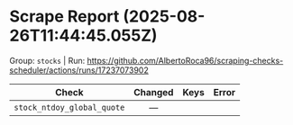 # Scrape Report (2025-08-26T11:44:45.055Z)

Group: `stocks`  |  Run: https://github.com/AlbertoRoca96/scraping-checks-scheduler/actions/runs/17237073902

| Check | Changed | Keys | Error |
|---|:---:|:--|:--|
| `stock_ntdoy_global_quote` | — |  |  |
